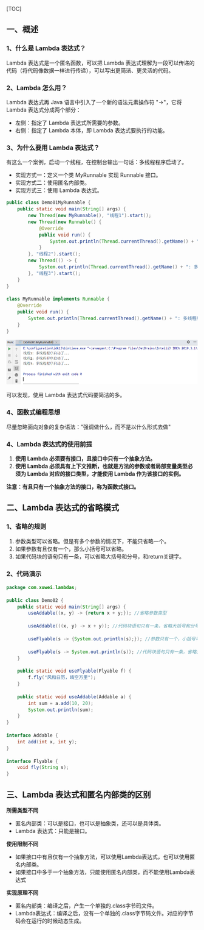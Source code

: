 [TOC]

## 一、概述

### 1、什么是 Lambda 表达式？ 

Lambda 表达式是一个匿名函数，可以把 Lambda 表达式理解为一段可以传递的代码（将代码像数据一样进行传递），可以写出更简洁、更灵活的代码。

### 2、Lambda 怎么用？ 

Lambda 表达式再 Java 语言中引入了一个新的语法元素操作符 "->"，它将 Lambda 表达式分成两个部分：

- 左侧：指定了 Lambda 表达式所需要的参数。
- 右侧：指定了 Lambda 本体，即 Lambda 表达式要执行的功能。

### 3、为什么要用 Lambda 表达式？ 

有这么一个案例，启动一个线程，在控制台输出一句话：多线程程序启动了。

- 实现方式一：定义一个类 MyRunnable 实现 Runnable 接口。
- 实现方式二：使用匿名内部类。
- 实现方式三：使用 Lambda 表达式。

```java
public class Demo01MyRunnable {
    public static void main(String[] args) {
        new Thread(new MyRunnable(), "线程1").start();
        new Thread(new Runnable() {
            @Override
            public void run() {
                System.out.println(Thread.currentThread().getName() + ": 多线程程序启动了...");
            }
        }, "线程2").start();
        new Thread(() -> {
            System.out.println(Thread.currentThread().getName() + ": 多线程程序启动了...");
        }, "线程3").start();
    }
}

class MyRunnable implements Runnable {
    @Override
    public void run() {
        System.out.println(Thread.currentThread().getName() + ": 多线程程序启动了...");
    }
}
```

![image.png](../../imgs/1578293041728-b6a035c6-9fd1-4385-9a0c-e46e2782f3c1.png)

可以发现，使用 Lambda 表达式代码要简洁的多。

### 4、函数式编程思想

尽量忽略面向对象的复杂语法："强调做什么，而不是以什么形式去做"

### 4、Lambda 表达式的使用前提

1. **使用 Lambda 必须要有接口，且接口中只有一个抽象方法。**
2. **使用 Lambda 必须具有上下文推断，也就是方法的参数或者局部变量类型必须为 Lambda 对应的接口类型，才能使用 Lambda 作为该接口的实例。**

**注意：有且只有一个抽象方法的接口，称为函数式接口。**

## 二、Lambda 表达式的省略模式

### 1、省略的规则

1. 参数类型可以省略。但是有多个参数的情况下，不能只省略一个。
2. 如果参数有且仅有一个，那么小括号可以省略。
3. 如果代码块的语句只有一条，可以省略大括号和分号，和return关键字。

### 2、代码演示

```java
package com.xuwei.lambdas;

public class Demo02 {
    public static void main(String[] args) {
        useAddable((x, y) -> {return x + y;}); //省略参数类型

        useAddable(((x, y) -> x + y)); //代码块语句只有一条，省略大括号和分号，如果有return，也得省略

        useFlyable(s -> {System.out.println(s);}); //参数只有一个，小括号可以省略

        useFlyable(s -> System.out.println(s)); //代码块语句只有一条，省略大括号和分号
    }

    public static void useFlyable(Flyable f) {
        f.fly("风和日历，晴空万里");
    }

    public static void useAddable(Addable a) {
        int sum = a.add(10, 20);
        System.out.println(sum);
    }
}

interface Addable {
    int add(int x, int y);
}

interface Flyable {
    void fly(String s);
}
```

## 三、Lambda 表达式和匿名内部类的区别

**所需类型不同**

- 匿名内部类：可以是接口，也可以是抽象类，还可以是具体类。
- Lambda 表达式：只能是接口。

**使用限制不同**

- 如果接口中有且仅有一个抽象方法，可以使用Lambda表达式，也可以使用匿名内部类。
- 如果接口中多于一个抽象方法，只能使用匿名内部类，而不能使用Lambda表达式

**实现原理不同**

- 匿名内部类：编译之后，产生一个单独的.class字节码文件。
- Lambda表达式：编译之后，没有一个单独的.class字节码文件。对应的字节码会在运行的时候动态生成。